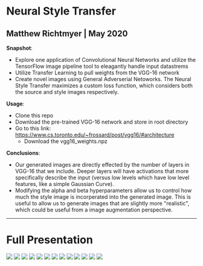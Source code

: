 # Neural Style Transfer
## Matthew Richtmyer | May 2020

__Snapshot__:
* Explore one application of Convolutional Neural Networks and utilize the TensorFlow image pipeline tool to eleagantly handle input datastrems
* Utilize Transfer Learning to pull weights from the VGG-16 network
* Create novel images using General Adverserial Netoworks. The Neural Style Transfer maximizes a custom loss function, which considers both the source and style images respectively. 

__Usage__:
* Clone this repo
* Download the pre-trained VGG-16 network and store in root directory
* Go to this link: https://www.cs.toronto.edu/~frossard/post/vgg16/#architecture
    * Download the  vgg16_weights.npz

__Conclusions__:
* Our generated images are directly effected by the number of layers in VGG-16 that we include. Deeper layers will have activations that more specifically describe the input (versus low levels which have low level features, like a simple Gaussian Curve).
* Modifying the alpha and beta hyperparameters allow us to control how much the style image is incorperated into the generated image. This is useful to allow us to generate images that are slightly more "realistic", which could be useful from a image augmentation perspective. 
---
# Full Presentation

![](Images/s01.png)
![](Images/s02.png)
![](Images/s03.png)
![](Images/s04.png)
![](Images/s05.png)
![](Images/s06.png)
![](Images/s07.png)
![](Images/s08.png)
![](Images/s09.png)
![](Images/s10.png)
![](Images/s11.png)
![](Images/s12.png)
![](Images/s13.png)


